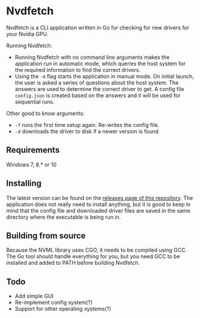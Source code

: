 # Nvdfetch
Nvdfetch is a CLI application written in Go for checking for new drivers for your Nvidia GPU.

Running Nvdfetch:
* Running Nvdfetch with no command line arguments makes the application run in automatic mode, which queries the host system for the required information to find the correct drivers.
* Using the `-m` flag starts the application in manual mode. On initial launch, the user is asked a series of questions about the host system. The answers are used to determine the correct driver to get. A config file `config.json` is created based on the answers and it will be used for sequential runs.

Other good to know arguments:
* `-f` runs the first time setup again. Re-writes the config file.
* `-d` downloads the driver to disk if a newer version is found

## Requirements
Windows 7, 8.* or 10

## Installing
The latest version can be found on the [releases page of this repository](https://github.com/mjjs/Nvdfetch/releases/latest). The application does not really need to install anything, but it is good to keep in mind that the config file and downloaded driver files are saved in the same directory where the executable is being run in.

## Building from source
Because the NVML library uses CGO, it needs to be compiled using GCC. The Go tool should handle everything for you, but you need GCC to be installed and added to PATH before building Nvdfetch.

## Todo
* Add simple GUI
* Re-implement config system(?)
* Support for other operating systems(?)
